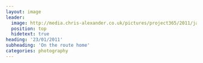 ```yaml
---
layout: image
leader:
  image: http://media.chris-alexander.co.uk/pictures/project365/2011/jan/23/230111.jpg
  position: top
  hidetext: true
heading: '23/01/2011'
subheading: 'On the route home'
categories: photography
---
```

